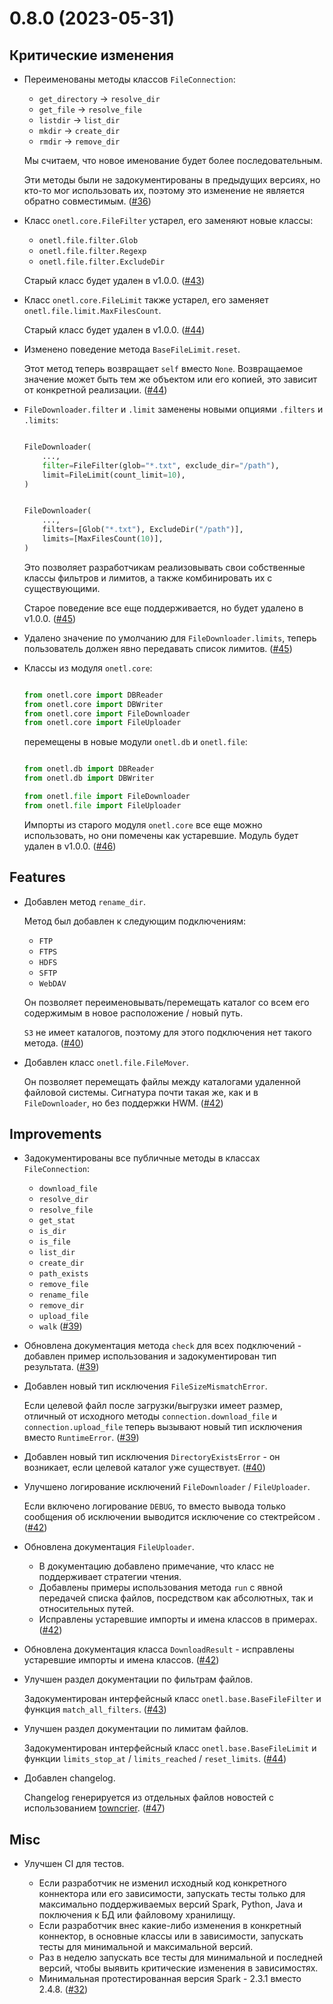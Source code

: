 # 0.8.0 (2023-05-31)

## Критические изменения

- Переименованы методы классов `FileConnection`:

  - `get_directory` → `resolve_dir`
  - `get_file` → `resolve_file`
  - `listdir` → `list_dir`
  - `mkdir` → `create_dir`
  - `rmdir` → `remove_dir`

  Мы считаем, что новое именование будет более последовательным.

  Эти методы были не задокументированы в предыдущих версиях, но кто-то мог использовать их, поэтому это изменение не является обратно совместимым. ([#36](https://github.com/MobileTeleSystems/onetl/pull/36))

- Класс `onetl.core.FileFilter` устарел, его заменяют новые классы:

  - `onetl.file.filter.Glob`
  - `onetl.file.filter.Regexp`
  - `onetl.file.filter.ExcludeDir`

  Старый класс будет удален в v1.0.0. ([#43](https://github.com/MobileTeleSystems/onetl/pull/43))

- Класс `onetl.core.FileLimit` также устарел, его заменяет `onetl.file.limit.MaxFilesCount`.

  Старый класс будет удален в v1.0.0. ([#44](https://github.com/MobileTeleSystems/onetl/pull/44))

- Изменено поведение метода `BaseFileLimit.reset`.

  Этот метод теперь возвращает `self` вместо `None`.
  Возвращаемое значение может быть тем же объектом или его копией, это зависит от конкретной реализации. ([#44](https://github.com/MobileTeleSystems/onetl/pull/44))

- `FileDownloader.filter` и `.limit` заменены новыми опциями `.filters` и `.limits`:

  ``` python title="onETL < 0.8.0"

  FileDownloader(
      ...,
      filter=FileFilter(glob="*.txt", exclude_dir="/path"),
      limit=FileLimit(count_limit=10),
  )
  ```

  ``` python title="onETL >= 0.8.0"

  FileDownloader(
      ...,
      filters=[Glob("*.txt"), ExcludeDir("/path")],
      limits=[MaxFilesCount(10)],
  )
  ```

  Это позволяет разработчикам реализовывать свои собственные классы фильтров и лимитов, а также комбинировать их с существующими.

  Старое поведение все еще поддерживается, но будет удалено в v1.0.0. ([#45](https://github.com/MobileTeleSystems/onetl/pull/45))

- Удалено значение по умолчанию для `FileDownloader.limits`, теперь пользователь должен явно передавать список лимитов. ([#45](https://github.com/MobileTeleSystems/onetl/pull/45))

- Классы из модуля `onetl.core`:

  ``` python title="before"

  from onetl.core import DBReader
  from onetl.core import DBWriter
  from onetl.core import FileDownloader
  from onetl.core import FileUploader
  ```

  перемещены в новые модули `onetl.db` и `onetl.file`:

  ``` python title="after"

  from onetl.db import DBReader
  from onetl.db import DBWriter

  from onetl.file import FileDownloader
  from onetl.file import FileUploader
  ```

  Импорты из старого модуля `onetl.core` все еще можно использовать, но они помечены как устаревшие. Модуль будет удален в v1.0.0. ([#46](https://github.com/MobileTeleSystems/onetl/pull/46))

## Features

- Добавлен метод `rename_dir`.

  Метод был добавлен к следующим подключениям:

  - `FTP`
  - `FTPS`
  - `HDFS`
  - `SFTP`
  - `WebDAV`

  Он позволяет переименовывать/перемещать каталог со всем его содержимым в новое расположение / новый путь.

  `S3` не имеет каталогов, поэтому для этого подключения нет такого метода. ([#40](https://github.com/MobileTeleSystems/onetl/pull/40))

- Добавлен класс `onetl.file.FileMover`.

  Он позволяет перемещать файлы между каталогами удаленной файловой системы.
  Сигнатура почти такая же, как и в `FileDownloader`, но без поддержки HWM. ([#42](https://github.com/MobileTeleSystems/onetl/pull/42))

## Improvements

- Задокументированы все публичные методы в классах `FileConnection`:

  - `download_file`
  - `resolve_dir`
  - `resolve_file`
  - `get_stat`
  - `is_dir`
  - `is_file`
  - `list_dir`
  - `create_dir`
  - `path_exists`
  - `remove_file`
  - `rename_file`
  - `remove_dir`
  - `upload_file`
  - `walk` ([#39](https://github.com/MobileTeleSystems/onetl/pull/39))

- Обновлена документация метода `check` для всех подключений - добавлен пример использования и задокументирован тип результата. ([#39](https://github.com/MobileTeleSystems/onetl/pull/39))

- Добавлен новый тип исключения `FileSizeMismatchError`.

  Если целевой файл после загрузки/выгрузки имеет размер, отличный от исходного методы `connection.download_file` и `connection.upload_file` теперь вызывают новый тип исключения вместо `RuntimeError`. ([#39](https://github.com/MobileTeleSystems/onetl/pull/39))

- Добавлен новый тип исключения `DirectoryExistsError` - он возникает, если целевой каталог уже существует. ([#40](https://github.com/MobileTeleSystems/onetl/pull/40))

- Улучшено логирование исключений `FileDownloader` / `FileUploader`.

  Если включено логирование `DEBUG`, то вместо вывода только сообщения об исключении выводится исключение со стектрейсом . ([#42](https://github.com/MobileTeleSystems/onetl/pull/42))

- Обновлена документация `FileUploader`.

  - В документацию добавлено примечание, что класс не поддерживает стратегии чтения.
  - Добавлены примеры использования метода `run` с явной передачей списка файлов, посредством как абсолютных, так и относительных путей.
  - Исправлены устаревшие импорты и имена классов в примерах. ([#42](https://github.com/MobileTeleSystems/onetl/pull/42))

- Обновлена документация класса `DownloadResult` - исправлены устаревшие импорты и имена классов. ([#42](https://github.com/MobileTeleSystems/onetl/pull/42))

- Улучшен раздел документации по фильтрам файлов.

  Задокументирован интерфейсный класс `onetl.base.BaseFileFilter` и функция `match_all_filters`. ([#43](https://github.com/MobileTeleSystems/onetl/pull/43))

- Улучшен раздел документации по лимитам файлов.

  Задокументирован интерфейсный класс `onetl.base.BaseFileLimit` и функции `limits_stop_at` / `limits_reached` / `reset_limits`. ([#44](https://github.com/MobileTeleSystems/onetl/pull/44))

- Добавлен changelog.

  Changelog генерируется из отдельных файлов новостей с использованием [towncrier](https://pypi.org/project/towncrier/). ([#47](https://github.com/MobileTeleSystems/onetl/pull/47))

## Misc

- Улучшен CI для тестов.

  - Если разработчик не изменил исходный код конкретного коннектора или его зависимости, запускать тесты только для максимально поддерживаемых версий Spark, Python, Java и поключения к БД или файловому хранилищу.
  - Если разработчик внес какие-либо изменения в конкретный коннектор, в основные классы или в зависимости, запускать тесты для минимальной и максимальной версий.
  - Раз в неделю запускать все тесты для минимальной и последней версий, чтобы выявить критические изменения в зависимостях.
  - Минимальная протестированная версия Spark - 2.3.1 вместо 2.4.8. ([#32](https://github.com/MobileTeleSystems/onetl/pull/32))
